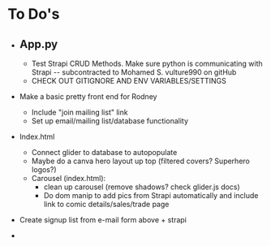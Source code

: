 # To Do's
- App.py
  - 
  - Test Strapi CRUD Methods. Make sure python is communicating with Strapi -- subcontracted to Mohamed S.  vulture990 on gitHub
  - CHECK OUT GITIGNORE AND ENV VARIABLES/SETTINGS

- Make a basic pretty front end for Rodney
    - Include "join mailing list" link
    - Set up email/mailing list/database functionality

- Index.html
  - Connect glider to database to autopopulate 
  - Maybe do a canva hero layout up top (filtered covers? Superhero logos?)
  - Carousel (index.html):
    - clean up carousel (remove shadows? check glider.js docs)  
    - Do dom manip to add pics from Strapi automatically and include link to comic details/sales/trade page

- Create signup list from e-mail form above + strapi
- 